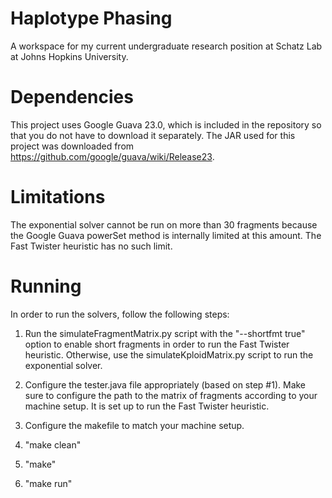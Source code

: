 # Haplotype Phasing
A workspace for my current undergraduate research position at Schatz Lab at Johns Hopkins University.

# Dependencies
This project uses Google Guava 23.0, which is included in the repository so that you do not have to download it separately. The JAR used for this project was downloaded from <https://github.com/google/guava/wiki/Release23>.

# Limitations
The exponential solver cannot be run on more than 30 fragments because the Google Guava powerSet method is internally limited at this amount. The Fast Twister heuristic has no such limit.

# Running
In order to run the solvers, follow the following steps:

1. Run the simulateFragmentMatrix.py script with the "--shortfmt true" option to enable short fragments in order to run the Fast Twister heuristic. Otherwise, use the simulateKploidMatrix.py script to run the exponential solver.

2. Configure the tester.java file appropriately (based on step #1). Make sure to configure the path to the matrix of fragments according to your machine setup. It is set up to run the Fast Twister heuristic.

3. Configure the makefile to match your machine setup.

4. "make clean"

5. "make"

6. "make run"
